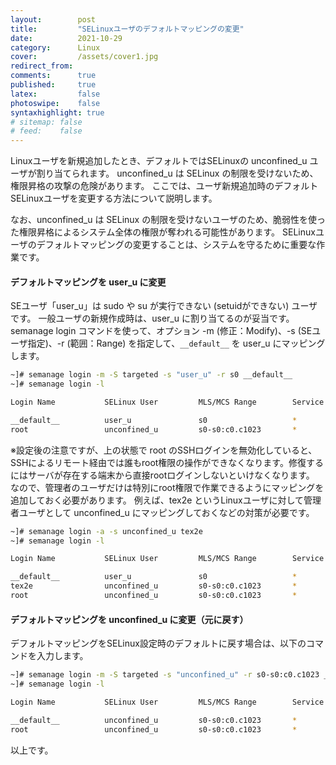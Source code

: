 ```yaml
---
layout:        post
title:         "SELinuxユーザのデフォルトマッピングの変更"
date:          2021-10-29
category:      Linux
cover:         /assets/cover1.jpg
redirect_from:
comments:      true
published:     true
latex:         false
photoswipe:    false
syntaxhighlight: true
# sitemap: false
# feed:    false
---
```


Linuxユーザを新規追加したとき、デフォルトではSELinuxの unconfined_u ユーザが割り当てられます。
unconfined_u は SELinux の制限を受けないため、権限昇格の攻撃の危険があります。
ここでは、ユーザ新規追加時のデフォルトSELinuxユーザを変更する方法について説明します。

なお、unconfined_u は SELinux の制限を受けないユーザのため、脆弱性を使った権限昇格によるシステム全体の権限が奪われる可能性があります。
SELinuxユーザのデフォルトマッピングの変更することは、システムを守るために重要な作業です。

#### デフォルトマッピングを user_u に変更
SEユーザ「user_u」は sudo や su が実行できない (setuidができない) ユーザです。
一般ユーザの新規作成時は、user_u に割り当てるのが妥当です。
semanage login コマンドを使って、オプション -m (修正：Modify)、-s (SEユーザ指定)、-r (範囲：Range) を指定して、`__default__` を user_u にマッピングします。
```bash
~]# semanage login -m -S targeted -s "user_u" -r s0 __default__
~]# semanage login -l

Login Name           SELinux User         MLS/MCS Range        Service

__default__          user_u               s0                   *
root                 unconfined_u         s0-s0:c0.c1023       *
```
※設定後の注意ですが、上の状態で root のSSHログインを無効化していると、SSHによるリモート経由では誰もroot権限の操作ができなくなります。修復するにはサーバが存在する端末から直接rootログインしないといけなくなります。
なので、管理者のユーザだけは特別にroot権限で作業できるようにマッピングを追加しておく必要があります。
例えば、tex2e というLinuxユーザに対して管理者ユーザとして unconfined_u にマッピングしておくなどの対策が必要です。
```bash
~]# semanage login -a -s unconfined_u tex2e
~]# semanage login -l

Login Name           SELinux User         MLS/MCS Range        Service

__default__          user_u               s0                   *
tex2e                unconfined_u         s0-s0:c0.c1023       *
root                 unconfined_u         s0-s0:c0.c1023       *
```

#### デフォルトマッピングを unconfined_u に変更（元に戻す）
デフォルトマッピングをSELinux設定時のデフォルトに戻す場合は、以下のコマンドを入力します。
```bash
~]# semanage login -m -S targeted -s "unconfined_u" -r s0-s0:c0.c1023 __default__
~]# semanage login -l

Login Name           SELinux User         MLS/MCS Range        Service

__default__          unconfined_u         s0-s0:c0.c1023       *
root                 unconfined_u         s0-s0:c0.c1023       *
```
以上です。
